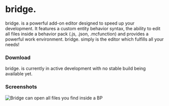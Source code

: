 # bridge.
bridge. is a powerful add-on editor designed to speed up your development. It features a custom entity behavior syntax, the ability to edit all files inside a behavior pack (.js, .json, .mcfunction) and provides a powerful work environment.
bridge. simply is the editor which fulfills all your needs!

### Download
bridge. is currently in active development with no stable build being available yet.


### Screenshots
![Bridge can open all files you find inside a BP](https://github.com/solvedDev/bridge./raw/master/images/bridge_image_open.png "Bridge can open all files you find inside a BP")
